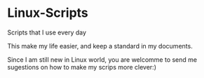 # Linux-Scripts
Scripts that I use every day

This make my life easier, and keep a standard in my documents.

Since I am still new in Linux world, you are welcomme to send me sugestions on how to make my scrips more clever:)

